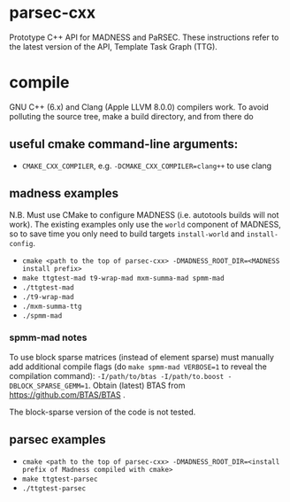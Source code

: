 # parsec-cxx
Prototype C++ API for MADNESS and PaRSEC. These instructions refer to the latest version of the API, Template Task Graph (TTG).

# compile
GNU C++ (6.x) and Clang (Apple LLVM 8.0.0) compilers work. To avoid polluting the source tree, make a build directory,
and from there do

## useful cmake command-line arguments:
- `CMAKE_CXX_COMPILER`, e.g. `-DCMAKE_CXX_COMPILER=clang++` to use clang

## madness examples
N.B. Must use CMake to configure MADNESS (i.e. autotools builds will not work). The existing examples only use the `world` component of MADNESS, so to save time you only need to build targets `install-world` and `install-config`.
- `cmake <path to the top of parsec-cxx> -DMADNESS_ROOT_DIR=<MADNESS install prefix>`
- `make ttgtest-mad t9-wrap-mad mxm-summa-mad spmm-mad`
- `./ttgtest-mad`
- `./t9-wrap-mad`
- `./mxm-summa-ttg`
- `./spmm-mad`

### spmm-mad notes
To use block sparse matrices (instead of element sparse) must manually add additional compile flags (do `make spmm-mad VERBOSE=1` to reveal the compilation command):
`-I/path/to/btas -I/path/to.boost -DBLOCK_SPARSE_GEMM=1`. Obtain (latest) BTAS from https://github.com/BTAS/BTAS .

The block-sparse version of the code is not tested.

## parsec examples

- `cmake <path to the top of parsec-cxx> -DMADNESS_ROOT_DIR=<install prefix of Madness compiled with cmake>`
- `make ttgtest-parsec`
- `./ttgtest-parsec`

